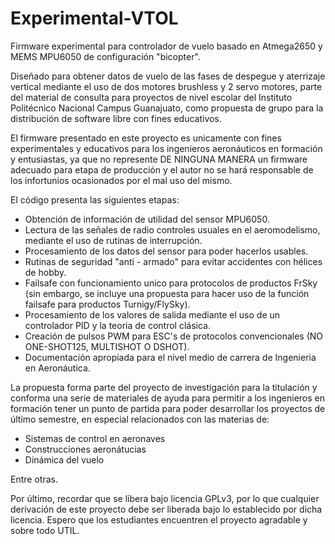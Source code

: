# Experimental-VTOL
Firmware experimental para controlador de vuelo basado en Atmega2650 y MEMS MPU6050 de configuración "bicopter". 

Diseñado para obtener datos de vuelo de las fases de despegue y aterrizaje vertical mediante el uso de dos motores brushless y 2 servo motores, parte del material de consulta para proyectos de nivel escolar del Instituto Politécnico Nacional Campus Guanajuato, como propuesta de grupo para la distribución de software libre con fines educativos.

El firmware presentado en este proyecto es unicamente con fines experimentales y educativos para los ingenieros aeronáuticos en formación y entusiastas, ya que no represente DE NINGUNA MANERA un firmware adecuado para etapa de producción y el autor no se hará responsable de los infortunios ocasionados por el mal uso del mismo.

El código presenta las siguientes etapas:
- Obtención de información de utilidad del sensor MPU6050.
- Lectura de las señales de radio controles usuales en el aeromodelismo, mediante el uso de rutinas de interrupción.
- Procesamiento de los datos del sensor para poder hacerlos usables.
- Rutinas de seguridad "anti - armado" para evitar accidentes con hélices de hobby.
- Failsafe con funcionamiento unico para protocolos de productos FrSky (sin embargo, se incluye una propuesta para hacer uso de la función failsafe para productos Turnigy/FlySky).
- Procesamiento de los valores de salida mediante el uso de un controlador PID y la teoria de control clásica.
- Creación de pulsos PWM para ESC's de protocolos convencionales (NO ONE-SHOT125, MULTISHOT O DSHOT).
- Documentación apropiada para el nivel medio de carrera de Ingenieria en Aeronáutica.



La propuesta forma parte del proyecto de investigación para la titulación y conforma una serie de materiales de ayuda para permitir a los ingenieros en formación tener un punto de partida para poder desarrollar los proyectos de último semestre, en especial relacionados con las materias de:

- Sistemas de control en aeronaves
- Construcciones aeronátucias
- Dinámica del vuelo

Entre otras.

Por último, recordar que se libera bajo licencia GPLv3, por lo que cualquier derivación de este proyecto debe ser liberada bajo lo establecido por dicha licencia. Espero que los estudiantes encuentren el proyecto agradable y sobre todo UTIL.

